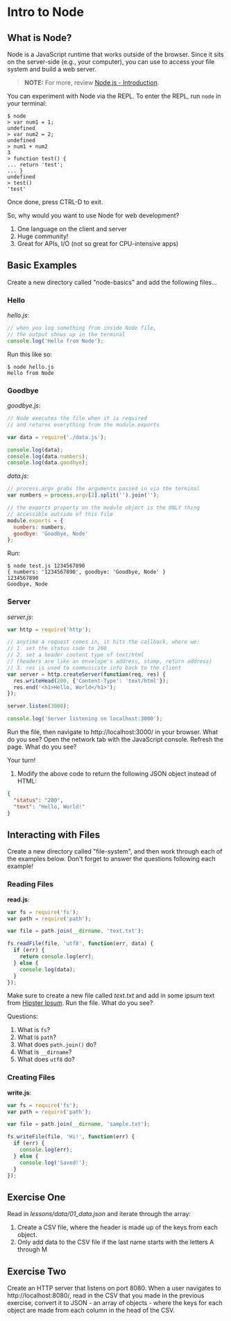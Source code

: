 # Intro to Node

## What is Node?

Node is a JavaScript runtime that works outside of the browser. Since it sits on the server-side (e.g., your computer), you can use to access your file system and build a web server.

> **NOTE:** For more, review [Node.js - Introduction](https://www.tutorialspoint.com/nodejs/nodejs_introduction.htm).

You can experiment with Node via the REPL. To enter the REPL, run `node` in your terminal:

```
$ node
> var num1 = 1;
undefined
> var num2 = 2;
undefined
> num1 + num2
3
> function test() {
... return 'test';
... }
undefined
> test()
'test'
```

Once done, press CTRL-D to exit.

So, why would you want to use Node for web development?

1. One language on the client and server
1. Huge community!
1. Great for APIs, I/O (not so great for CPU-intensive apps)

## Basic Examples

Create a new directory called "node-basics" and add the following files...

### Hello

*hello.js*:

```javascript
// when you log something from inside Node file,
// the output shows up in the terminal
console.log('Hello from Node');
```

Run this like so:

```
$ node hello.js
Hello from Node
```

### Goodbye

*goodbye.js*:

```javascript
// Node executes the file when it is required
// and returns everything from the module.exports

var data = require('./data.js');

console.log(data);
console.log(data.numbers);
console.log(data.goodbye);
```

*data.js*:

```javascript
// process.argv grabs the arguments passed in via the terminal
var numbers = process.argv[2].split('').join('');

// the exports property on the module object is the ONLY thing
// accessible outside of this file
module.exports = {
  numbers: numbers,
  goodbye: 'Goodbye, Node'
};
```

Run:

```
$ node test.js 1234567890
{ numbers: '1234567890', goodbye: 'Goodbye, Node' }
1234567890
Goodbye, Node
```

### Server

*server.js*:

```javascript
var http = require('http');

// anytime a request comes in, it hits the callback, where we:
// 1. set the status code to 200
// 2. set a header content type of text/html
// (headers are like an envelope's address, stamp, return address)
// 3. res is used to communicate info back to the client
var server = http.createServer(function(req, res) {
  res.writeHead(200, {'Content-Type': 'text/html'});
  res.end('<h1>Hello, World</h1>');
});

server.listen(3000);

console.log('Server listening on localhost:3000');
```

Run the file, then navigate to http://localhost:3000/ in your browser. What do you see? Open the network tab with the JavaScript console. Refresh the page. What do you see?

Your turn!

1. Modify the above code to return the following JSON object instead of HTML:

  ```json
  {
    "status": "200",
    "text": "Hello, World!"
  }
  ```

## Interacting with Files

Create a new directory called "file-system", and then work through each of the examples below. Don't forget to answer the questions following each example!

### Reading Files

**read.js**:

```javascript
var fs = require('fs');
var path = require('path');

var file = path.join(__dirname, 'text.txt');

fs.readFile(file, 'utf8', function(err, data) {
  if (err) {
    return console.log(err);
  } else {
    console.log(data);
  }
});
```

Make sure to create a new file called *text.txt* and add in some ipsum text from [Hipster Ipsum](https://hipsum.co/). Run the file. What do you see?

Questions:

1. What is `fs`?
1. What is `path`?
1. What does `path.join()` do?
1. What is `__dirname`?
1. What does `utf8` do?

### Creating Files

**write.js**:

```javascript
var fs = require('fs');
var path = require('path');

var file = path.join(__dirname, 'sample.txt');

fs.writeFile(file, 'Hi!', function(err) {
  if (err) {
    console.log(err);
  } else {
    console.log('Saved!');
  }
});
```

## Exercise One

Read in *lessons/data/01_data.json* and iterate through the array:

1. Create a CSV file, where the header is made up of the keys from each object.
1. Only add data to the CSV file if the last name starts with the letters A through M

## Exercise Two

Create an HTTP server that listens on port 8080. When a user navigates to http://localhost:8080/, read in the CSV that you made in the previous exercise, convert it to JSON - an array of objects - where the keys for each object are made from each column in the head of the CSV.
